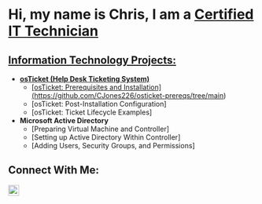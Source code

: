 <h1>Hi, my name is Chris, I am a <a href="https://www.linkedin.com/in/christopher-jones-4a556b2b2/">Certified IT Technician</h1>

<h2>Information Technology Projects:</h2>

- <b>osTicket (Help Desk Ticketing System)</b>
  - [osTicket: Prerequisites and Installation] (https://github.com/CJones226/osticket-prereqs/tree/main)
  - [osTicket: Post-Installation Configuration]
  - [osTicket: Ticket Lifecycle Examples]
- <b>Microsoft Active Directory</b>
  - [Preparing Virtual Machine and Controller]
  - [Setting up Active Directory Within Controller]
  - [Adding Users, Security Groups, and Permissions]

 <h2>Connect With Me:</h2>
 
 <img allign="left" alt="Chris | Twitter" width="22px" src="https://cdn.jsdelivr.net/npm/simple-icons@v3/icons/twitter.svg"/>
